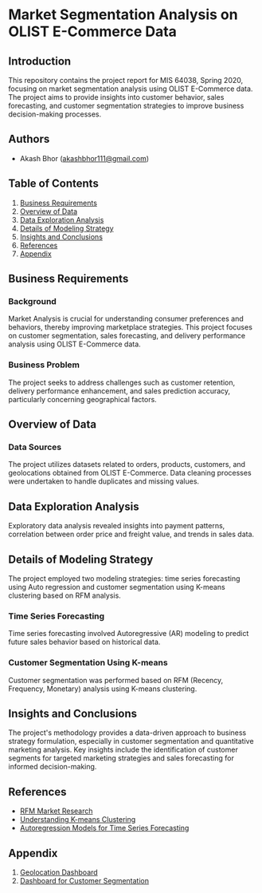 # Market Segmentation Analysis on OLIST E-Commerce Data

## Introduction
This repository contains the project report for MIS 64038, Spring 2020, focusing on market segmentation analysis using OLIST E-Commerce data. The project aims to provide insights into customer behavior, sales forecasting, and customer segmentation strategies to improve business decision-making processes.

## Authors
- Akash Bhor (akashbhor111@gmail.com)

## Table of Contents
1. [Business Requirements](#business-requirements)
2. [Overview of Data](#overview-of-data)
3. [Data Exploration Analysis](#data-exploration-analysis)
4. [Details of Modeling Strategy](#details-of-modeling-strategy)
5. [Insights and Conclusions](#insights-and-conclusions)
6. [References](#references)
7. [Appendix](#appendix)

## Business Requirements
### Background
Market Analysis is crucial for understanding consumer preferences and behaviors, thereby improving marketplace strategies. This project focuses on customer segmentation, sales forecasting, and delivery performance analysis using OLIST E-Commerce data.

### Business Problem
The project seeks to address challenges such as customer retention, delivery performance enhancement, and sales prediction accuracy, particularly concerning geographical factors.

## Overview of Data
### Data Sources
The project utilizes datasets related to orders, products, customers, and geolocations obtained from OLIST E-Commerce. Data cleaning processes were undertaken to handle duplicates and missing values.

## Data Exploration Analysis
Exploratory data analysis revealed insights into payment patterns, correlation between order price and freight value, and trends in sales data.

## Details of Modeling Strategy
The project employed two modeling strategies: time series forecasting using Auto regression and customer segmentation using K-means clustering based on RFM analysis.

### Time Series Forecasting
Time series forecasting involved Autoregressive (AR) modeling to predict future sales behavior based on historical data.

### Customer Segmentation Using K-means
Customer segmentation was performed based on RFM (Recency, Frequency, Monetary) analysis using K-means clustering.

## Insights and Conclusions
The project's methodology provides a data-driven approach to business strategy formulation, especially in customer segmentation and quantitative marketing analysis. Key insights include the identification of customer segments for targeted marketing strategies and sales forecasting for informed decision-making.

## References
- [RFM Market Research](http://en.wikipedia.org/wiki/RFM_(market_research))
- [Understanding K-means Clustering](https://towardsdatascience.com/understanding-k-means-clustering-in-machine-learning-6a6e67336aa1)
- [Autoregression Models for Time Series Forecasting](https://machinelearningmastery.com/autoregression-models-time-series-forecasting-python/)

## Appendix
1. [Geolocation Dashboard](#geolocation-dashboard)
2. [Dashboard for Customer Segmentation](#dashboard-for-customer-segmentation)
